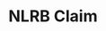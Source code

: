 ---
title: NLRB Claim
layout: process
header: File a Claim with NLRB

before-you-file-markup: "<p>If you have questions before filing a charge or petition, you can call us at 1-866-667-NLRB or find the office nearest you at Regional Offices</p>"

steps:
  - { text: "Fill out the form by hitting file now below or contact your regional office within 6 months of the perceived offense.", img: "/assets/img/icon-step-fill.png" }
  - { text: "Your charge will be investigated by the regional office.  The average time is 7-12 weeks.", img: "/assets/img/icon-step-fill.png" }
  - { text: "If the charge has merit, we will try to facilitate a settlement.", img: "/assets/img/icon-step-fill.png" }
  - { text: "If there is no settlement, a complaint will be issued to be heard by an Administrative Law Judge.  The NLRB will represent the charging party.", img: "/assets/img/icon-step-fill.png" }

here-to-help:
  - All services are free and confidential, whether you are documented or not.
  - Please remember that your employer cannot terminate you or in any other manner discriminate against you for filing a complaint with NLRB.

worker-profile:
  - { description: "These workers went through something similar and exercised their rights with NLRB.", img: "/assets/img/workers/Baltazar_Thumb.jpg", cta: "Read Their Story" }
  
---